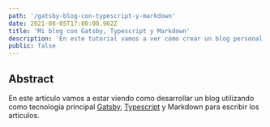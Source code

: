 ```yaml
---
path: '/gatsby-blog-con-typescript-y-markdown'
date: 2021-08-05T17:00:00.962Z
title: 'Mi blog con Gatsby, Typescript y Markdown'
description: 'En este tutorial vamos a ver cómo crear un blog personal con Gatsby utilizando React, Typescript y Markdown para escribir las entradas. No te lo pierdas y mirá como lo hago.'
public: false
---
```


## Abstract

En este artículo vamos a estar viendo como desarrollar un blog utilizando como tecnología principal <a href="https://www.gatsbyjs.com/" target="_blank">Gatsby</a>, <a href="https://www.typescriptlang.org/" target="_blank">Typescript</a> y Markdown para escribir los artículos.
